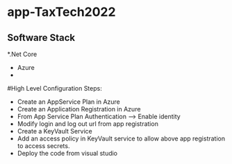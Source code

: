 # app-TaxTech2022
## Software Stack

  *.Net Core
  * Azure
  * 
#High Level Configuration Steps: 
  * Create an AppService Plan in Azure
  * Create an Application Registration in Azure
  * From App Service Plan Authentication --> Enable identity
  * Modify login and log out url from app registration
  * Create a KeyVault Service
  * Add an access policy in KeyVault service to allow above app registration to access secrets.
  * Deploy the code from visual studio
